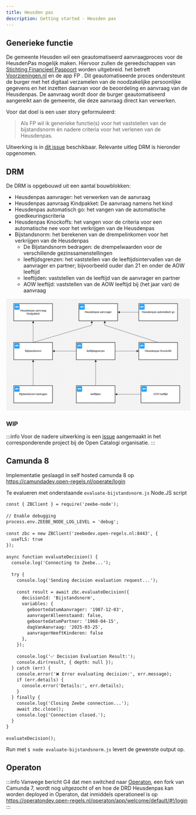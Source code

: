 ```yaml
---
title: Heusden pas
description: Getting started - Heusden pas
---
```


## Generieke functie

De gemeente Heusden wil een geautomatiseerd aanvraagproces voor de HeusdenPas mogelijk maken. Hiervoor zullen de gereedschappen van [Stichting Financieel Paspoort](https://financieelpaspoort.nl/) worden uitgebreid. het betreft [Voorzieningen.nl](https://voorzieningen.nl/) en de app FP
.
Dit geautomatiseerde proces ondersteunt de burger met het digitaal verzamelen van de noodzakelijke persoonlijke gegevens en het inzetten daarvan voor de beoordeling en aanvraag van de Heusdenpas. De aanvraag wordt door de burger geautomatiseerd aangereikt aan de gemeente, die deze aanvraag direct kan verwerken.

Voor dat doel is een user story geformuleerd:
> Als FP wil ik generieke functie(s) voor het vaststellen van de bijstandsnorm én nadere criteria voor het verlenen van de Heusdenpas.

Uitwerking is in [dit issue](https://github.com/MinBZK/regels.overheid.nl/issues/725) beschikbaar. Relevante uitleg DRM is hieronder opgenomen.

## DRM
De DRM is opgebouwd uit een aantal bouwblokken:
- Heusdenpas aanvrager: het verwerken van de aanvraag
- Heusdenpas aanvraag Kindpakket: De aanvraag namens het kind
- Heusdenpas automatisch go: het vangen van de automatische goedkeuringscriteria
- Heusdenpas Knockoffs: het vangen voor de criteria voor een automatische nee voor het verkrijgen van de Heusdenpas
- Bijstandsnorm: het berekenen van de drempelinkomen voor het verkrijgen van de Heusdenpas
  - De Bijstandsnorm bedragen: de drempelwaarden voor de verschillende gezinssamenstellingen
  - leeftijdsgrenzen: het vaststellen van de leeftijdsintervallen van de aanvrager en partner; bijvoorbeeld ouder dan 21 en onder de AOW leeftijd
  - leeftijden: vaststellen van de leeftijd van de aanvrager en partner
  - AOW leeftijd: vaststellen van de AOW leeftijd bij (het jaar van) de aanvraag

![Heusdenpas-DRM](../../../static/img/OpenCatalogi/OC-Heusdenpas-DRM.png)

### WIP

:::info
Voor de nadere uitwerking is een [issue](https://github.com/orgs/OpenCatalogi/projects/7?pane=issue&itemId=107620304&issue=OpenCatalogi%7C.github%7C411) aangemaakt in het corresponderende project bij de Open Catalogi organisatie.
:::

## Camunda 8

Implementatie geslaagd in self hosted camunda 8 op https://camundadev.open-regels.nl/operate/login

Te evalueren met onderstaande `evaluate-bijstandsnorm.js` Node.JS script

```
const { ZBClient } = require('zeebe-node');

// Enable debugging
process.env.ZEEBE_NODE_LOG_LEVEL = 'debug';

const zbc = new ZBClient('zeebedev.open-regels.nl:8443', {
  useTLS: true
});

async function evaluateDecision() {
  console.log('Connecting to Zeebe...');

  try {
    console.log('Sending decision evaluation request...');

    const result = await zbc.evaluateDecision({
      decisionId: 'Bijstandsnorm',
      variables: {
        geboortedatumAanvrager: '1987-12-03',
        aanvragerAlleenstaand: false,
        geboortedatumPartner: '1968-04-15',
        dagVanAanvraag: '2025-03-25',
        aanvragerHeeftKinderen: false
      },
    });

    console.log('✅ Decision Evaluation Result:');
    console.dir(result, { depth: null });
  } catch (err) {
    console.error('❌ Error evaluating decision:', err.message);
    if (err.details) {
      console.error('Details:', err.details);
    }
  } finally {
    console.log('Closing Zeebe connection...');
    await zbc.close();
    console.log('Connection closed.');
  }
}

evaluateDecision();
```
Run met `$ node evaluate-bijstandsnorm.js` levert de gewenste output op.

## Operaton

:::info
Vanwege bericht G4 dat men switched naar [Operaton](https://operaton.org/download), een fork van Camunda 7, wordt nog uitgezocht of en hoe de DRD Heusdenpas kan worden deployed in Operaton, dat inmiddels operationeel is op https://operatondev.open-regels.nl/operaton/app/welcome/default/#!/login
:::